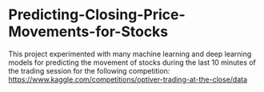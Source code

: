 # Predicting-Closing-Price-Movements-for-Stocks

This project experimented with many machine learning and deep learning models for predicting the movement of stocks during the last 10 minutes of the trading session for the following competition:
https://www.kaggle.com/competitions/optiver-trading-at-the-close/data
